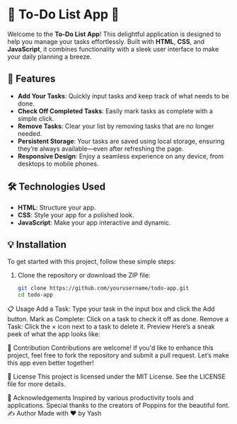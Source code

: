 # 🌟 To-Do List App 🌟

Welcome to the **To-Do List App**! This delightful application is designed to help you manage your tasks effortlessly. Built with **HTML**, **CSS**, and **JavaScript**, it combines functionality with a sleek user interface to make your daily planning a breeze.

## 🚀 Features

- **Add Your Tasks**: Quickly input tasks and keep track of what needs to be done.
- **Check Off Completed Tasks**: Easily mark tasks as complete with a simple click.
- **Remove Tasks**: Clear your list by removing tasks that are no longer needed.
- **Persistent Storage**: Your tasks are saved using local storage, ensuring they’re always available—even after refreshing the page.
- **Responsive Design**: Enjoy a seamless experience on any device, from desktops to mobile phones.

## 🛠 Technologies Used

- **HTML**: Structure your app.
- **CSS**: Style your app for a polished look.
- **JavaScript**: Make your app interactive and dynamic.

## 💡 Installation

To get started with this project, follow these simple steps:

1. Clone the repository or download the ZIP file:
   ```bash
   git clone https://github.com/yourusername/todo-app.git
   cd todo-app
📋 Usage
Add a Task: Type your task in the input box and click the Add button.
Mark as Complete: Click on a task to check it off as done.
Remove a Task: Click the × icon next to a task to delete it.
Preview
Here’s a sneak peek of what the app looks like:


🤝 Contribution
Contributions are welcome! If you'd like to enhance this project, feel free to fork the repository and submit a pull request. Let’s make this app even better together!

📜 License
This project is licensed under the MIT License. See the LICENSE file for more details.

🎉 Acknowledgements
Inspired by various productivity tools and applications.
Special thanks to the creators of Poppins for the beautiful font.
✍️ Author
Made with ❤️ by Yash


